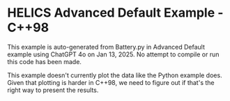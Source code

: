 # HELICS Advanced Default Example - C++98

This example is auto-generated from Battery.py in Advanced Default example using ChatGPT 4o on Jan 13, 2025. No attempt to compile or run this code has been made.

This example doesn't currently plot the data like the Python example does. Given that plotting is harder in C++98, we need to figure out if that's the right way to present the results.